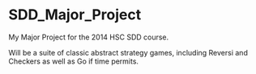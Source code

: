 SDD_Major_Project
=================

My Major Project for the 2014 HSC SDD course.

Will be a suite of classic abstract strategy games, including Reversi and Checkers as well as Go if time permits.
